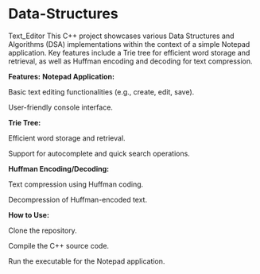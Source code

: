 # Data-Structures
Text_Editor
This C++ project showcases various Data Structures and Algorithms (DSA) implementations within the context of a simple Notepad application. Key features include a Trie tree for efficient word storage and retrieval, as well as Huffman encoding and decoding for text compression.

**Features:**
**Notepad Application:**

Basic text editing functionalities (e.g., create, edit, save).

User-friendly console interface.

**Trie Tree:**

Efficient word storage and retrieval.

Support for autocomplete and quick search operations.

**Huffman Encoding/Decoding:**

Text compression using Huffman coding.

Decompression of Huffman-encoded text.

**How to Use:**

Clone the repository.

Compile the C++ source code.

Run the executable for the Notepad application.
